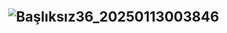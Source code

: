 # ![Başlıksız36_20250113003846](https://github.com/user-attachments/assets/d352dc29-4a8c-4895-8c58-40eb069e7f52)
